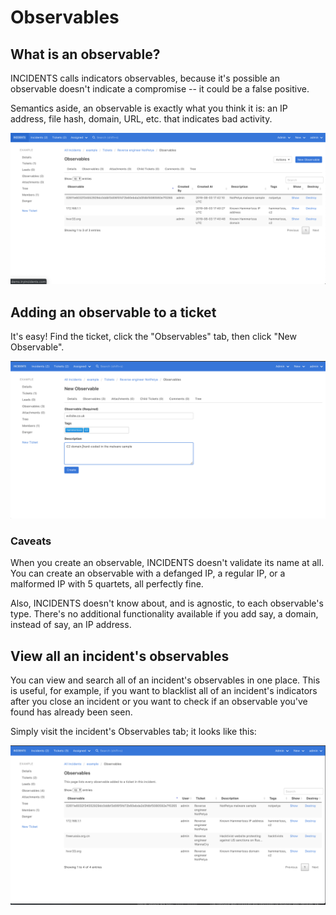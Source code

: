 # Observables

## What is an observable?

INCIDENTS calls indicators observables, because it's possible an observable doesn't indicate a compromise -- it could
be a false positive.

Semantics aside, an observable is exactly what you think it is: an IP address, file hash, domain, URL, etc. that
indicates bad activity.

![](img/08032019/ticket_observables.png)

## Adding an observable to a ticket

It's easy! Find the ticket, click the "Observables" tab, then click "New Observable".

![](img/08032019/ticket_new_observable.png)

### Caveats

When you create an observable, INCIDENTS doesn't validate its name at all. You can create an observable with a defanged IP, a regular IP, or a malformed IP with 5 quartets, all perfectly fine.

Also, INCIDENTS doesn't know about, and is agnostic, to each observable's type. There's no additional functionality available if you add say, a domain, instead of say, an IP address.

## View all an incident's observables

You can view and search all of an incident's observables in one place. This is useful, for example, if you want to blacklist all of an incident's indicators after you close an incident or you want to check if an observable you've found has already been seen.

Simply visit the incident's Observables tab; it looks like this:

![](img/08032019/incident_observables.png)
